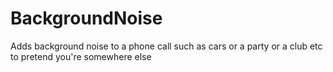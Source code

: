 BackgroundNoise
===============

Adds background noise to a phone call such as cars or a party or a club etc to pretend you're somewhere else
